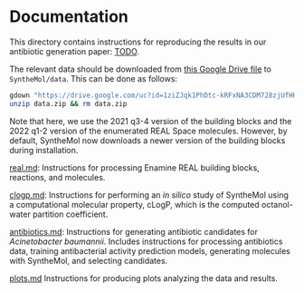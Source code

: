 # Documentation

This directory contains instructions for reproducing the results in our antibiotic generation paper: [TODO](TODO).

The relevant data should be downloaded from [this Google Drive file](https://drive.google.com/uc?id=1ziZJqk1PhDtc-kRFxNA3CDM728zjUfHH) to `SyntheMol/data`. This can be done as follows:

```bash
gdown "https://drive.google.com/uc?id=1ziZJqk1PhDtc-kRFxNA3CDM728zjUfHH" -O $(python -c "import synthemol; from pathlib import Path; print(Path(synthemol.__path__[0]).parent)")/data.zip
unzip data.zip && rm data.zip
```

Note that here, we use the 2021 q3-4 version of the building blocks and the 2022 q1-2 version of the enumerated REAL Space molecules. However, by default, SyntheMol now downloads a newer version of the building blocks during installation.

[real.md](real.md): Instructions for processing Enamine REAL building blocks, reactions, and molecules.

[clogp.md](clogp.md): Instructions for performing an _in silico_ study of SyntheMol using a computational molecular property, cLogP, which is the computed octanol-water partition coefficient.

[antibiotics.md](antibiotics.md): Instructions for generating antibiotic candidates for _Acinetobacter baumannii_. Includes instructions for processing antibiotics data, training antibacterial activity prediction models, generating molecules with SyntheMol, and selecting candidates.

[plots.md](plots.md) Instructions for producing plots analyzing the data and results.